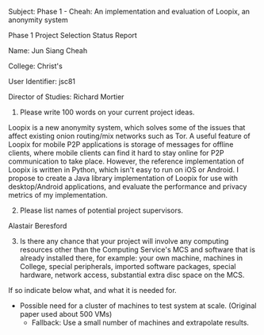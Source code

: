 Subject: Phase 1 - Cheah: An implementation and evaluation of Loopix, an anonymity system

Phase 1 Project Selection Status Report

Name: Jun Siang Cheah

College: Christ's

User Identifier: jsc81

Director of Studies: Richard Mortier

1. Please write 100 words on your current project ideas.

Loopix is a new anonymity system, which solves some of the issues that affect
existing onion routing/mix networks such as Tor. A useful feature of Loopix for
mobile P2P applications is storage of messages for offline clients, where mobile
clients can find it hard to stay online for P2P communication to take place.
However, the reference implementation of Loopix is written in Python, which
isn't easy to run on iOS or Android. I propose to create a Java library
implementation of Loopix for use with desktop/Android applications, and evaluate
the performance and privacy metrics of my implementation.

2. Please list names of potential project supervisors.

Alastair Beresford

3. Is there any chance that your project will involve any
computing resources other than the Computing Service's MCS and
software that is already installed there, for example: your own
machine, machines in College, special peripherals, imported
software packages, special hardware, network access, substantial
extra disc space on the MCS.

If so indicate below what, and what it is needed for.

* Possible need for a cluster of machines to test system at scale. (Original
  paper used about 500 VMs)
  - Fallback: Use a small number of machines and extrapolate results.